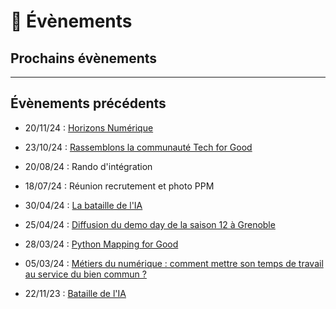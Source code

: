 # 📅 Évènements

## Prochains évènements

___

## Évènements précédents

- 20/11/24 : [Horizons Numérique](https://mobilizon.fr/events/7ad7b43b-a72e-485e-82bc-fbb0d3323d29)

- 23/10/24 : [Rassemblons la communauté Tech for Good](https://mobilizon.fr/events/9c984b05-f578-46fa-a61b-241a68366a8b)

- 20/08/24 : Rando d'intégration

- 18/07/24 : Réunion recrutement et photo PPM

- 30/04/24 : [La bataille de l'IA](https://www.meetup.com/fr-FR/data-for-good-fr/events/300024640/)

- 25/04/24 : [Diffusion du demo day de la saison 12 à Grenoble](https://mobilizon.fr/events/5dff7990-9ae8-4139-906e-b0b14d1924f4)

- 28/03/24 : [Python Mapping for Good](https://www.meetup.com/fr-FR/groupe-dutilisateurs-python-grenoble/events/299598142/)

- 05/03/24 : [Métiers du numérique : comment mettre son temps de travail au service du bien commun ?](https://mobilizon.fr/events/4c6b6b4a-a47d-4846-b572-6d1eaa6df988)

- 22/11/23 : [Bataille de l'IA](https://www.meetup.com/fr-FR/data-for-good-fr/events/296894726/)